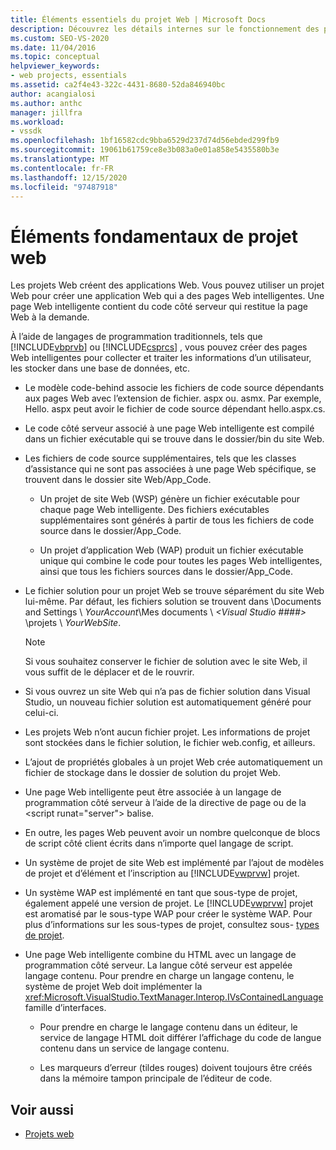 ```yaml
---
title: Éléments essentiels du projet Web | Microsoft Docs
description: Découvrez les détails internes sur le fonctionnement des projets Web dans Visual Studio.
ms.custom: SEO-VS-2020
ms.date: 11/04/2016
ms.topic: conceptual
helpviewer_keywords:
- web projects, essentials
ms.assetid: ca2f4e43-322c-4431-8680-52da846940bc
author: acangialosi
ms.author: anthc
manager: jillfra
ms.workload:
- vssdk
ms.openlocfilehash: 1bf16582cdc9bba6529d237d74d56ebded299fb9
ms.sourcegitcommit: 19061b61759ce8e3b083a0e01a858e5435580b3e
ms.translationtype: MT
ms.contentlocale: fr-FR
ms.lasthandoff: 12/15/2020
ms.locfileid: "97487918"
---
```

# <a name="web-project-essentials"></a>Éléments fondamentaux de projet web
Les projets Web créent des applications Web. Vous pouvez utiliser un projet Web pour créer une application Web qui a des pages Web intelligentes. Une page Web intelligente contient du code côté serveur qui restitue la page Web à la demande.

 À l’aide de langages de programmation traditionnels, tels que [!INCLUDE[vbprvb](../../code-quality/includes/vbprvb_md.md)] ou [!INCLUDE[csprcs](../../data-tools/includes/csprcs_md.md)] , vous pouvez créer des pages Web intelligentes pour collecter et traiter les informations d’un utilisateur, les stocker dans une base de données, etc.

- Le modèle code-behind associe les fichiers de code source dépendants aux pages Web avec l’extension de fichier. aspx ou. asmx. Par exemple, Hello. aspx peut avoir le fichier de code source dépendant hello.aspx.cs.

- Le code côté serveur associé à une page Web intelligente est compilé dans un fichier exécutable qui se trouve dans le dossier/bin du site Web.

- Les fichiers de code source supplémentaires, tels que les classes d’assistance qui ne sont pas associées à une page Web spécifique, se trouvent dans le dossier site Web/App_Code.

  - Un projet de site Web (WSP) génère un fichier exécutable pour chaque page Web intelligente. Des fichiers exécutables supplémentaires sont générés à partir de tous les fichiers de code source dans le dossier/App_Code.

  - Un projet d’application Web (WAP) produit un fichier exécutable unique qui combine le code pour toutes les pages Web intelligentes, ainsi que tous les fichiers sources dans le dossier/App_Code.

- Le fichier solution pour un projet Web se trouve séparément du site Web lui-même. Par défaut, les fichiers solution se trouvent dans \Documents and Settings \\ *YourAccount*\Mes documents \\ *\<Visual Studio ####>* \projets \\ *YourWebSite*.

  > [!NOTE]
  > Si vous souhaitez conserver le fichier de solution avec le site Web, il vous suffit de le déplacer et de le rouvrir.

- Si vous ouvrez un site Web qui n’a pas de fichier solution dans Visual Studio, un nouveau fichier solution est automatiquement généré pour celui-ci.

- Les projets Web n’ont aucun fichier projet. Les informations de projet sont stockées dans le fichier solution, le fichier web.config, et ailleurs.

- L’ajout de propriétés globales à un projet Web crée automatiquement un fichier de stockage dans le dossier de solution du projet Web.

- Une page Web intelligente peut être associée à un langage de programmation côté serveur à l’aide de la directive de page ou de la \<script runat="server"> balise.

- En outre, les pages Web peuvent avoir un nombre quelconque de blocs de script côté client écrits dans n’importe quel langage de script.

- Un système de projet de site Web est implémenté par l’ajout de modèles de projet et d’élément et l’inscription au [!INCLUDE[vwprvw](../../extensibility/internals/includes/vwprvw_md.md)] projet.

- Un système WAP est implémenté en tant que sous-type de projet, également appelé une version de projet. Le [!INCLUDE[vwprvw](../../extensibility/internals/includes/vwprvw_md.md)] projet est aromatisé par le sous-type WAP pour créer le système WAP. Pour plus d’informations sur les sous-types de projet, consultez sous- [types de projet](../../extensibility/internals/project-subtypes.md).

- Une page Web intelligente combine du HTML avec un langage de programmation côté serveur. La langue côté serveur est appelée langage contenu. Pour prendre en charge un langage contenu, le système de projet Web doit implémenter la <xref:Microsoft.VisualStudio.TextManager.Interop.IVsContainedLanguage> famille d’interfaces.

  - Pour prendre en charge le langage contenu dans un éditeur, le service de langage HTML doit différer l’affichage du code de langue contenu dans un service de langage contenu.

  - Les marqueurs d’erreur (tildes rouges) doivent toujours être créés dans la mémoire tampon principale de l’éditeur de code.

## <a name="see-also"></a>Voir aussi
- [Projets web](../../extensibility/internals/web-projects.md)
